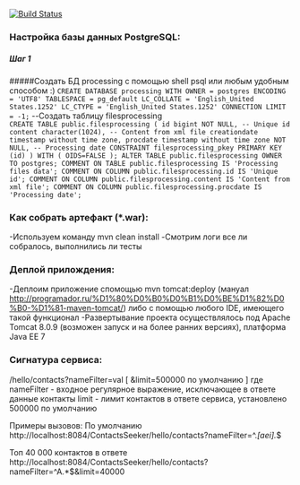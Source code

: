 [![Build Status](https://travis-ci.org/mrFixener/FilesProcessing.svg?branch=master)](https://travis-ci.org/mrFixener/FilesProcessing)
### Настройка базы данных PostgreSQL:

##### Шаг 1
#####Создать БД processing с помощью shell psql или любым удобным способом :)
`CREATE DATABASE processing
  WITH OWNER = postgres
       ENCODING = 'UTF8'
       TABLESPACE = pg_default
       LC_COLLATE = 'English_United States.1252'
       LC_CTYPE = 'English_United States.1252'
       CONNECTION LIMIT = -1;`
--Создать таблицу filesprocessing      
`CREATE TABLE public.filesprocessing
(
  id bigint NOT NULL, -- Unique id
  content character(1024), -- Content from xml file
  creationdate timestamp without time zone,
  procdate timestamp without time zone NOT NULL, -- Processing date
  CONSTRAINT filesprocessing_pkey PRIMARY KEY (id)
)
WITH (
  OIDS=FALSE
);
ALTER TABLE public.filesprocessing
  OWNER TO postgres;
COMMENT ON TABLE public.filesprocessing
  IS 'Processing files data';
COMMENT ON COLUMN public.filesprocessing.id IS 'Unique id';
COMMENT ON COLUMN public.filesprocessing.content IS 'Content from xml file';
COMMENT ON COLUMN public.filesprocessing.procdate IS 'Processing date';`

### Как собрать артефакт (*.war):

-Используем команду mvn clean install
-Смотрим логи все ли собралось, выполнились ли тесты

### Деплой прилождения:
-Деплоим приложение спомощью mvn tomcat:deploy (мануал http://programador.ru/%D1%80%D0%B0%D0%B1%D0%BE%D1%82%D0%B0-%D1%81-maven-tomcat/)
либо с  помощью любого IDE, имеющего такой функционал
-Развертывание проекта осуществлялось под Apache Tomcat 8.0.9 (возможен запуск и на более ранних версиях),
платформа Java EE 7


### Сигнатура сервиса:

/hello/contacts?nameFilter=val [ &limit=500000 по умолчанию ]
где
nameFilter - входное регулярное выражение, исключающее в ответе данные контакты
limit      - лимит контактов в ответе сервиса, установлено 500000 по умолчанию

Примеры вызовов:
По умолчанию
http://localhost:8084/ContactsSeeker/hello/contacts?nameFilter=^.*[aei].*$

Топ 40 000 контактов в ответе 
http://localhost:8084/ContactsSeeker/hello/contacts?nameFilter=^A.*$&limit=40000
